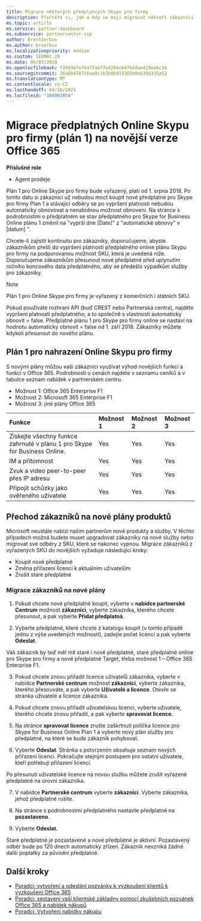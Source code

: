 ```yaml
---
title: Migrace některých předplatných Skypu pro firmy
description: Přečtěte si, jak a kdy se mají migrovat někteří zákazníci s vypršením platnosti předplatných služby Skype for Business Online Plan pro nové verze Office 365.
ms.topic: article
ms.service: partner-dashboard
ms.subservice: partnercenter-csp
author: BrentSerbus
ms.author: brserbus
ms.localizationpriority: medium
ms.custom: SEOMAY.20
ms.date: 06/03/2020
ms.openlocfilehash: f395987ef647fa6f7ed264c6476ddae419eabc34
ms.sourcegitcommit: 26e6b470756aa9c1b3b0b919301b0eb38a335a52
ms.translationtype: MT
ms.contentlocale: cs-CZ
ms.lasthandoff: 04/26/2021
ms.locfileid: "108002854"
---
```

# <a name="migrate-skype-for-business-online-plan-1-subscriptions-to-newer-office-365-versions"></a>Migrace předplatných Online Skypu pro firmy (plán 1) na novější verze Office 365

**Příslušné role**

- Agent prodeje

Plán 1 pro Online Skype pro firmy bude vyřazený, platí od 1. srpna 2018. Po tomto datu si zákazníci už nebudou moct koupit nové předplatné pro Skype pro firmy Plan 1 a stávající odběry se po vypršení platnosti nebudou automaticky obnovovat a nenabídnou možnost obnovení. Na stránce s podrobnostmi o předplatném se stav předplatného pro Skype for Business Online plánu 1 změnil na "vyprší dne [Date]" z "automatické obnovy" v [datum] ".  

Chcete-li zajistit kontinuitu pro zákazníky, doporučujeme, abyste zákazníkům přešli do vypršení platnosti předplatného online plánu Skypu pro firmy na podporovanou možnost SKU, která je uvedená níže. Doporučujeme zákazníkům přesunout nové předplatné před uplynutím ročního koncového data předplatného, aby se předešlo výpadkům služby pro zákazníky. 

>[!NOTE]
>Plán 1 pro Online Skype pro firmy je vyřazený z komerčních i státních SKU.

Pokud používáte rozhraní API (buď CREST nebo Partnerská centra), najděte vypršení platnosti předplatného, a to společně s vlastností automaticky obnovit = false. Předplatné plánu 1 pro Skype pro firmy online se nastaví na hodnotu automaticky obnovit = false od 1. září 2018. Zákazníky můžete kdykoli přesunout do nového plánu. 

## <a name="skype-for-business-online-plan-1-replacement-plans"></a>Plán 1 pro nahrazení Online Skypu pro firmy

S novými plány můžou vaši zákazníci využívat výhod novějších funkcí a funkcí v Office 365. Podrobnosti o cenách najdete v seznamu ceníků a v tabulce seznam nabídek v partnerském centru. 

- Možnost 1: Office 365 Enterprise F1
- Možnost 2: Microsoft 365 Enterprise F1
- Možnost 3: jiné plány Office 365

|**Funkce**    |**Možnost 1**   |**Možnost 2**   |**Možnost 3**   |
|:-----------------|:-----------------|:-------------|:------------|
|Získejte všechny funkce zahrnuté v plánu 1 pro Skype for Business Online.|Yes   |Yes   |Yes   |
|IM a přítomnost |Yes   |Yes   |Yes   |
|Zvuk a video peer-to-peer přes IP adresu|Yes   |Yes   |Yes   
|Připojit schůzky jako ověřeného uživatele| Yes   |Yes   |Yes   |

## <a name="transition-customers-to-new-product-plans"></a>Přechod zákazníků na nové plány produktů

Microsoft neustále nabízí našim partnerům nové produkty a služby. V těchto případech možná budete muset upgradovat zákazníky na nové služby nebo migrovat své odběry z SKU, které se nakonec vypnou. Migrace zákazníků z vyřazených SKU do novějších vyžaduje následující kroky:

- Koupit nové předplatné
- Změna přiřazení licencí k aktuálním uživatelům
- Zrušit staré předplatné

### <a name="migrate-your-customers-to-new-plans"></a>Migrace zákazníků na nové plány

1. Pokud chcete nové předplatné koupit, vyberte v **nabídce partnerské Centrum** možnost **zákazníci**, vyberte zákazníka, kterého chcete přesunout, a pak vyberte **Přidat předplatná**.

2. Vyberte předplatné, které chcete z katalogu koupit (v tomto případě jednu z výše uvedených možností), zadejte počet licencí a pak vyberte **Odeslat**. 

Váš zákazník by teď měl mít staré i nové předplatné, staré předplatné online pro Skype pro firmy a nové předplatné Target, třeba možnost 1 – Office 365 Enterprise F1.

3. Pokud chcete znovu přiřadit licence uživatelů zákazníka, vyberte v nabídce **Partnerské centrum** možnost **zákazníci**, vyberte zákazníka, kterého přesouváte, a pak vyberte **Uživatelé a licence**. Otevře se stránka uživatelé a licence zákazníka.

4. Pokud chcete znovu přiřadit uživatelskou licenci, vyberte uživatele, kterého chcete znovu přiřadit, a pak vyberte **spravovat licence.**

5. Na stránce **spravovat licence** zrušte zaškrtnutí políčka licence pro Skype for Business Online Plan 1 a vyberte nový plán služby pro předplatné, na které se bude zákazník pohybovat.

6. Vyberte **Odeslat**. Stránka s potvrzením obsahuje seznam nových přiřazení licencí. Pokračujte stejným postupem pro ostatní uživatele, kteří potřebují přiřazení licencí.

Po přesunutí uživatelské licence na novou službu můžete zrušit vyřazené předplatné na úrovni zákazníka.

7. V nabídce **Partnerské centrum** vyberte **zákazníci**. Vyberte zákazníka, jehož předplatné rušíte.

8. Na stránce s podrobnostmi předplatného nastavte předplatné na **pozastaveno**.

9. Vyberte **Odeslat.**

Staré předplatné je pozastavené a nové předplatné je aktivní. Pozastavený odběr bude po 120 dnech automaticky zřízen. Zákazník nevzniká žádné další poplatky za původní předplatné.

## <a name="next-steps"></a>Další kroky

- [Poradci: vytvoření a odeslání pozvánky k vyzkoušení klientů k vyzkoušení Office 365](advisors-create-a-trial-invitation.md)
- [Poradci: sestavení vaší klientské základny pomocí zkušebních pozvánek Office 365 a nabídek nákupů](advisors-build-your-business.md)
- [Poradci: Vytvoření nabídky nákupu](advisor-create-a-purchase-offer.md)
